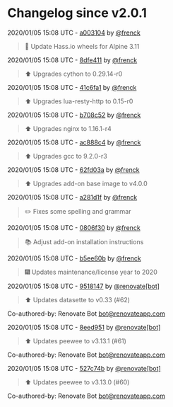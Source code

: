 # Changelog since v2.0.1

2020/01/05 15:08 UTC - [a003104](https://github.com/hassio-addons/addon-sqlite-web/commit/a003104abf6a7504cb55e33b2693608166bed237) by [@frenck](https://github.com/frenck)
> :hammer: Update Hass.io wheels for Alpine 3.11 

2020/01/05 15:08 UTC - [8dfe411](https://github.com/hassio-addons/addon-sqlite-web/commit/8dfe4118e37c3c30a2bb95eab168f97f950cba2d) by [@frenck](https://github.com/frenck)
> :arrow_up: Upgrades cython to 0.29.14-r0 

2020/01/05 15:08 UTC - [41c6fa1](https://github.com/hassio-addons/addon-sqlite-web/commit/41c6fa177364760064bc17fe45eb7bf74d386d4d) by [@frenck](https://github.com/frenck)
> :arrow_up: Upgrades lua-resty-http to 0.15-r0 

2020/01/05 15:08 UTC - [b708c52](https://github.com/hassio-addons/addon-sqlite-web/commit/b708c52cfe66960666aa5a9ae865efa35cec254a) by [@frenck](https://github.com/frenck)
> :arrow_up: Upgrades nginx to 1.16.1-r4 

2020/01/05 15:08 UTC - [ac888c4](https://github.com/hassio-addons/addon-sqlite-web/commit/ac888c48c9c2ef69010e70fc8a846e4acc1e672a) by [@frenck](https://github.com/frenck)
> :arrow_up: Upgrades gcc to 9.2.0-r3 

2020/01/05 15:08 UTC - [62fd03a](https://github.com/hassio-addons/addon-sqlite-web/commit/62fd03ada2d1020b011a27ca114def6f1bd5ec6f) by [@frenck](https://github.com/frenck)
> :arrow_up: Upgrades add-on base image to v4.0.0 

2020/01/05 15:08 UTC - [a281d1f](https://github.com/hassio-addons/addon-sqlite-web/commit/a281d1f3b7cd8b045b9427d027e71a3dd5f976d2) by [@frenck](https://github.com/frenck)
> :pencil2: Fixes some spelling and grammar 

2020/01/05 15:08 UTC - [0806f30](https://github.com/hassio-addons/addon-sqlite-web/commit/0806f30563fc0d1f49f2b4e3d324593ec957adf4) by [@frenck](https://github.com/frenck)
> :books: Adjust add-on installation instructions 

2020/01/05 15:08 UTC - [b5ee60b](https://github.com/hassio-addons/addon-sqlite-web/commit/b5ee60b003e5a03e0f0d2541654b82dff7a5353b) by [@frenck](https://github.com/frenck)
> :fireworks: Updates maintenance/license year to 2020 

2020/01/05 15:08 UTC - [9518147](https://github.com/hassio-addons/addon-sqlite-web/commit/9518147247926806d5e2cc27ec9e37c69ce46231) by [@renovate[bot]](https://github.com/apps/renovate)
> :arrow_up: Updates datasette to v0.33 (#62)



Co-authored-by: Renovate Bot <bot@renovateapp.com> 

2020/01/05 15:08 UTC - [8eed951](https://github.com/hassio-addons/addon-sqlite-web/commit/8eed951f937dc94d79349701d650ac0b19b3cfeb) by [@renovate[bot]](https://github.com/apps/renovate)
> :arrow_up: Updates peewee to v3.13.1 (#61)



Co-authored-by: Renovate Bot <bot@renovateapp.com> 

2020/01/05 15:08 UTC - [527c74b](https://github.com/hassio-addons/addon-sqlite-web/commit/527c74b2110f8a62f7ba958811e679b2ed8be5d6) by [@renovate[bot]](https://github.com/apps/renovate)
> :arrow_up: Updates peewee to v3.13.0 (#60)



Co-authored-by: Renovate Bot <bot@renovateapp.com> 

